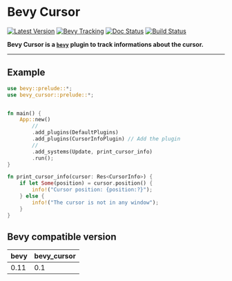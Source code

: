 # Bevy Cursor

[![Latest Version]][crates.io] [![Bevy Tracking]][bevy tracking doc] [![Doc Status]][docs] [![Build Status]][actions]

[Latest Version]: https://img.shields.io/crates/v/bevy_cursor.svg
[crates.io]: https://crates.io/crates/bevy_cursor
[Bevy Tracking]: https://img.shields.io/badge/Bevy%20tracking-released%20version-lightblue?labelColor=555555&logo=bevy
[bevy tracking doc]: https://github.com/bevyengine/bevy/blob/main/docs/plugins_guidelines.md#main-branch-tracking
[Doc Status]: https://docs.rs/bevy_cursor/badge.svg
[docs]: https://docs.rs/bevy_cursor
[Build Status]: https://github.com/tguichaoua/bevy-cursor/actions/workflows/ci.yml/badge.svg?branch=main
[actions]: https://github.com/tguichaoua/bevy-cursor/actions/workflows/ci.yml

**Bevy Cursor is a [`bevy`](https://github.com/bevyengine/bevy) plugin to track informations about the cursor.**

---

## Example

```rust
use bevy::prelude::*;
use bevy_cursor::prelude::*;


fn main() {
    App::new()
        //
        .add_plugins(DefaultPlugins)
        .add_plugins(CursorInfoPlugin) // Add the plugin
        //
        .add_systems(Update, print_cursor_info)
        .run();
}

fn print_cursor_info(cursor: Res<CursorInfo>) {
    if let Some(position) = cursor.position() {
        info!("Cursor position: {position:?}");
    } else {
        info!("The cursor is not in any window");
    }
}

```

## Bevy compatible version

| bevy | bevy_cursor |
| ---- | ----------- |
| 0.11 | 0.1         |
